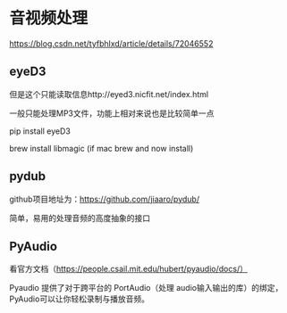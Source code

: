 # 音视频处理

https://blog.csdn.net/tyfbhlxd/article/details/72046552

## eyeD3

但是这个只能读取信息http://eyed3.nicfit.net/index.html

一般只能处理MP3文件，功能上相对来说也是比较简单一点

pip install eyeD3

brew install libmagic (if mac brew and now install)

## pydub

github项目地址为：https://github.com/jiaaro/pydub/

简单，易用的处理音频的高度抽象的接口

## PyAudio
看官方文档（https://people.csail.mit.edu/hubert/pyaudio/docs/）

Pyaudio 提供了对于跨平台的 PortAudio（处理 audio输入输出的库）的绑定，PyAudio可以让你轻松录制与播放音频。

